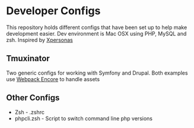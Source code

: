 # Developer Configs
This repository holds different configs that have been set up to help make development easier. Dev environment is Mac OSX using PHP, MySQL and zsh.
Inspired by [Xpersonas](https://github.com/xpersonas/developer)

## Tmuxinator

Two generic configs for working with Symfony and Drupal. Both examples use [Webpack Encore](https://github.com/symfony/webpack-encore) to handle assets

## Other Configs
* Zsh - .zshrc
* phpcli.zsh - Script to switch command line php versions
